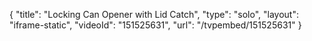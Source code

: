 {
    "title": "Locking Can Opener with Lid Catch",
    "type": "solo",
    "layout": "iframe-static",
    "videoId": "151525631",
    "url": "\/tvpembed\/151525631"
}